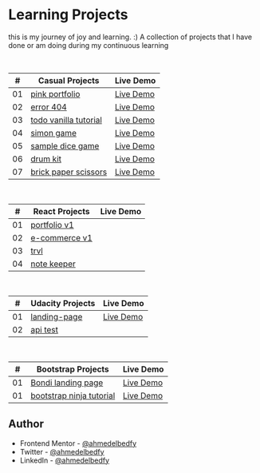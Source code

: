 # Learning Projects

this is my journey of joy and learning. :)
A collection of projects that I have done or am doing during my continuous learning

<br>

|  #  | Casual Projects                                                                                                         | Live Demo                                                                                         |
| :-: | ----------------------------------------------------------------------------------------------------------------------- | ------------------------------------------------------------------------------------------------- |
| 01  | [pink portfolio](https://github.com/AhmedElbedfy/while-learning-projects/tree/main/casual/pink-portfolio)               | [Live Demo](https://ahmedelbedfy.github.io/while-learning-projects/casual/pink-portfolio/)        |
| 02  | [error 404](https://github.com/AhmedElbedfy/while-learning-projects/tree/main/casual/error-404)                         | [Live Demo](https://ahmedelbedfy.github.io/while-learning-projects/casual/error-404/)             |
| 03  | [todo vanilla tutorial](https://github.com/AhmedElbedfy/while-learning-projects/tree/main/casual/todo-vanilla-tutorial) | [Live Demo](https://ahmedelbedfy.github.io/while-learning-projects/casual/todo-vanilla-tutorial/) |
| 04  | [simon game](https://github.com/AhmedElbedfy/while-learning-projects/tree/main/casual/simon-game)                       | [Live Demo](https://ahmedelbedfy.github.io/while-learning-projects/casual/simon-game/)            |
| 05  | [sample dice game](https://github.com/AhmedElbedfy/while-learning-projects/tree/main/casual/sample_dice_game)           | [Live Demo](https://ahmedelbedfy.github.io/while-learning-projects/casual/sample_dice_game/)      |
| 06  | [drum kit](https://github.com/AhmedElbedfy/while-learning-projects/tree/main/casual/drum_kit)                           | [Live Demo](https://ahmedelbedfy.github.io/while-learning-projects/casual/drum_kit/)              |
| 07  | [brick paper scissors](https://github.com/AhmedElbedfy/while-learning-projects/tree/main/casual/brick_paper_scissors)   | [Live Demo](https://ahmedelbedfy.github.io/while-learning-projects/casual/brick_paper_scissors/)  |

<br>

|  #  | React Projects                                                                                         | Live Demo |
| :-: | ------------------------------------------------------------------------------------------------------ | --------- |
| 01  | [portfolio v1](https://github.com/AhmedElbedfy/while-learning-projects/tree/main/react/portfolio-v1)   |           |
| 02  | [e-commerce v1](https://github.com/AhmedElbedfy/while-learning-projects/tree/main/react/e-commerce-v1) |           |
| 03  | [trvl](https://github.com/AhmedElbedfy/while-learning-projects/tree/main/react/trvl)                   |           |
| 04  | [note keeper](https://github.com/AhmedElbedfy/while-learning-projects/tree/main/react/note-keeper)     |           |

<br>

|  #  | Udacity Projects                                                                                       | Live Demo                                                                                 |
| :-: | ------------------------------------------------------------------------------------------------------ | ----------------------------------------------------------------------------------------- |
| 01  | [landing-page](https://github.com/AhmedElbedfy/while-learning-projects/tree/main/udacity/landing-page) | [Live Demo](https://ahmedelbedfy.github.io/while-learning-projects/udacity/landing-page/) |
| 02  | [api test](https://github.com/AhmedElbedfy/while-learning-projects/tree/main/udacity/api-test)         |                                                                                           |

<br>

|  #  | Bootstrap Projects                                                                                                               | Live Demo                                                                                                  |
| :-: | -------------------------------------------------------------------------------------------------------------------------------- | ---------------------------------------------------------------------------------------------------------- |
| 01  | [Bondi landing page](https://github.com/AhmedElbedfy/while-learning-projects/tree/main/bootstrap/Bondi-landing-page-template)    | [Live Demo](https://ahmedelbedfy.github.io/while-learning-projects/bootstrap/Bondi-landing-page-template/) |
| 01  | [bootstrap ninja tutorial](https://github.com/AhmedElbedfy/while-learning-projects/tree/main/bootstrap/bootstrap-ninja-tutorial) | [Live Demo](https://ahmedelbedfy.github.io/while-learning-projects/bootstrap/bootstrap-ninja-tutorial/)    |

## Author

- Frontend Mentor - [@ahmedelbedfy](https://www.frontendmentor.io/profile/ahmedelbedfy)
- Twitter - [@ahmedelbedfy](https://www.twitter.com/ahmedelbedfy)
- LinkedIn - [@ahmedelbedfy](https://www.linkedin.com/in/ahmedelbedfy/)
